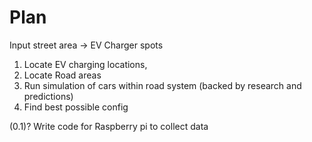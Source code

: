 # Plan

Input street area -> EV Charger spots

1. Locate EV charging locations,
2. Locate Road areas
3. Run simulation of cars within road system (backed by research and predictions)
4. Find best possible config

(0.1)? Write code for Raspberry pi to collect data


